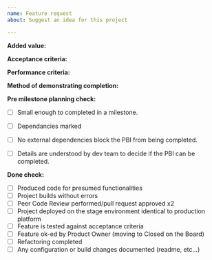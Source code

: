 ```yaml
---
name: Feature request
about: Suggest an idea for this project

---
```


**Added value:**


**Acceptance criteria:**


**Performance criteria:**


**Method of demonstrating completion:**


**Pre milestone planning check:**
- [ ] Small enough to completed in a milestone.
- [ ] Dependancies marked
- [ ] No external dependencies block the PBI from being completed.
- [ ] Details are understood by dev team to decide if the PBI can be completed.


**Done check:**
- [ ] Produced code for presumed functionalities
- [ ] Project builds without errors
- [ ] Peer Code Review performed/pull request approved x2
- [ ] Project deployed on the stage environment identical to production platform
- [ ] Feature is tested against acceptance criteria
- [ ] Feature ok-ed by Product Owner (moving to Closed on the Board)
- [ ] Refactoring completed
- [ ] Any configuration or build changes documented (readme, etc...)
